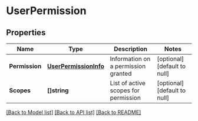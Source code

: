 # UserPermission

## Properties
Name | Type | Description | Notes
------------ | ------------- | ------------- | -------------
**Permission** | [**UserPermissionInfo**](UserPermissionInfo.md) | Information on a permission granted | [optional] [default to null]
**Scopes** | **[]string** | List of active scopes for permission | [optional] [default to null]

[[Back to Model list]](../README.md#documentation-for-models) [[Back to API list]](../README.md#documentation-for-api-endpoints) [[Back to README]](../README.md)


